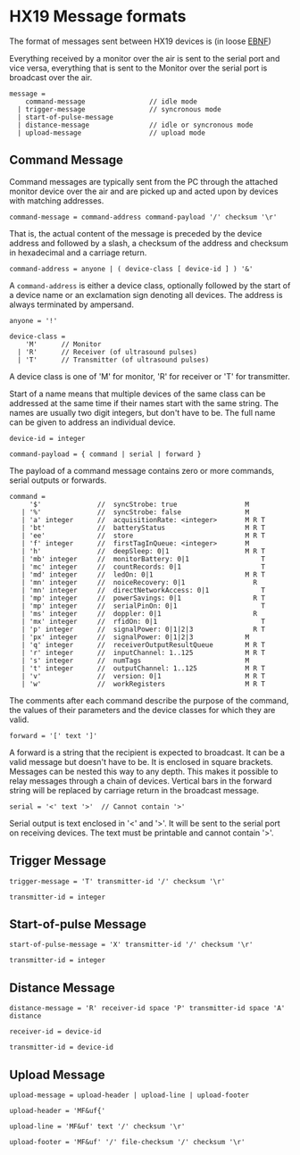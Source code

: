# HX19 Message formats

The format of messages sent between HX19 devices is (in loose
[EBNF](https://en.wikipedia.org/wiki/Extended_Backus%E2%80%93Naur_Form))

Everything received by a monitor over the air is sent to the serial port and vice versa, everything that is sent to the
Monitor over the serial port is broadcast over the air.

    message =
        command-message                // idle mode
      | trigger-message                // syncronous mode
      | start-of-pulse-message
      | distance-message               // idle or syncronous mode
      | upload-message                 // upload mode

## Command Message

Command messages are typically sent from the PC through the attached monitor device over the air and are picked up and acted upon by devices with matching addresses.

    command-message = command-address command-payload '/' checksum '\r'
  
That is, the actual content of the message is preceded by the device address and followed by a slash, a checksum of the
address and checksum in hexadecimal and a carriage return.

    command-address = anyone | ( device-class [ device-id ] ) '&'

A `command-address` is either a device class, optionally followed by the start of a device name or an exclamation sign denoting all
devices. The address is always terminated by ampersand.

    anyone = '!'

    device-class =
        'M'      // Monitor
      | 'R'      // Receiver (of ultrasound pulses)
      | 'T'      // Transmitter (of ultrasound pulses)

A device class is one of 'M' for monitor, 'R' for receiver or 'T' for transmitter. 

Start of a name means that multiple devices of the same class can be addressed at the same time if their names start with the
same string. The names are usually two digit integers, but don't have to be. The full name can be given to address
an individual device.

    device-id = integer

    command-payload = { command | serial | forward }

The payload of a command message contains zero or more commands, serial outputs or forwards.

    command =
         '$'              //  syncStrobe: true                 M
       | '%'              //  syncStrobe: false                M
       | 'a' integer      //  acquisitionRate: <integer>       M R T
       | 'bt'             //  batteryStatus                    M R T
       | 'ee'             //  store                            M R T
       | 'f' integer      //  firstTagInQueue: <integer>       M
       | 'h'              //  deepSleep: 0|1                   M R T
       | 'mb' integer     //  monitorBattery: 0|1                  T
       | 'mc' integer     //  countRecords: 0|1                    T
       | 'md' integer     //  ledOn: 0|1                       M R T
       | 'mn' integer     //  noiceRecovery: 0|1                 R
       | 'mn' integer     //  directNetworkAccess: 0|1             T
       | 'mp' integer     //  powerSavings: 0|1                  R T
       | 'mp' integer     //  serialPinOn: 0|1                     T
       | 'ms' integer     //  doppler: 0|1                       R
       | 'mx' integer     //  rfidOn: 0|1                          T
       | 'p' integer      //  signalPower: 0|1|2|3               R T
       | 'px' integer     //  signalPower: 0|1|2|3             M
       | 'q' integer      //  receiverOutputResultQueue        M R T
       | 'r' integer      //  inputChannel: 1..125             M R T
       | 's' integer      //  numTags                          M
       | 't' integer      //  outputChannel: 1..125            M R T
       | 'v'              //  version: 0|1                     M R T
       | 'w'              //  workRegisters                    M R T

The comments after each command describe the purpose of the command, the values of their parameters and the device
classes for which they are valid.

    forward = '[' text ']'

A forward is a string that the recipient is expected to broadcast. It can be a valid message but doesn't have to be.
It is enclosed in square brackets. Messages can be nested this way to any depth. This makes it possible to relay
messages through a chain of devices. Vertical bars in the forward string will be replaced by carriage return in the
broadcast message.

    serial = '<' text '>'  // Cannot contain '>'

Serial output is text enclosed in '<' and '>'. It will be sent to the serial port on receiving devices. The text must be
printable and cannot contain '>'.

## Trigger Message

    trigger-message = 'T' transmitter-id '/' checksum '\r'

    transmitter-id = integer

## Start-of-pulse Message

    start-of-pulse-message = 'X' transmitter-id '/' checksum '\r'

    transmitter-id = integer

## Distance Message

    distance-message = 'R' receiver-id space 'P' transmitter-id space 'A' distance

    receiver-id = device-id

    transmitter-id = device-id

## Upload Message

    upload-message = upload-header | upload-line | upload-footer

    upload-header = 'MF&uf{'

    upload-line = 'MF&uf' text '/' checksum '\r'

    upload-footer = 'MF&uf' '/' file-checksum '/' checksum '\r'
